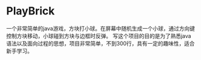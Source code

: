 # PlayBrick
  一个非常简单的java游戏，方块打小球。在屏幕中随机生成一个小球，通过方向键控制方块移动，小球碰到方块与边框时反弹。
  写这个项目的目的是为了熟悉java语法以及面向过程的思想，项目非常简单，不到300行，具有一定的趣味性，适合新手学习。
